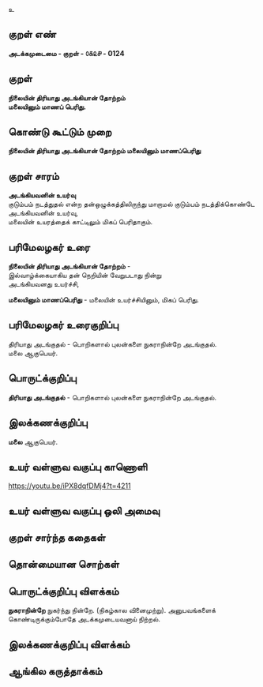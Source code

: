 உ

## குறள் எண் 

**அடக்கமுடைமை - குறள் - ௦௧௨௪ - 0124**  

## குறள் 

**நிலையின் திரியாது அடங்கியான் தோற்றம்  
மலையினும் மாணப் பெரிது.** 

## கொண்டு கூட்டும் முறை

**நிலையின் திரியாது அடங்கியான் தோற்றம் மலையினும் மாணப்பெரிது**  

## குறள் சாரம் 

**அடங்கியவனின் உயர்வு**  
குடும்பம் நடத்துதல் என்ற தன்ஒழுக்கத்திலிருந்து மாறாமல் குடும்பம் நடத்திக்கொண்டே அடங்கியவனின் உயர்வு,  
மலையின் உயரத்தைக் காட்டிலும் மிகப் பெரிதாகும்.  

## பரிமேலழகர் உரை

**நிலையின் திரியாது அடங்கியான் தோற்றம்** -  
இல்வாழ்க்கையாகிய தன் நெறியின் வேறுபடாது நின்று  
அடங்கியவனது உயர்ச்சி,  

**மலையினும் மாணப்பெரிது** - மலையின் உயர்ச்சியினும், மிகப் பெரிது.  

## பரிமேலழகர் உரைகுறிப்பு   

திரியாது அடங்குதல் - பொறிகளால் புலன்களை நுகராநின்றே அடங்குதல்.  
மலை ஆகுபெயர்.   

## பொருட்க்குறிப்பு 

**திரியாது அடங்குதல்**  - பொறிகளால் புலன்களை நுகராநின்றே அடங்குதல்.  

## இலக்கணக்குறிப்பு  

**மலை** ஆகுபெயர்.  

## உயர் வள்ளுவ வகுப்பு காணொளி

https://youtu.be/iPX8dqfDMj4?t=4211

## உயர் வள்ளுவ வகுப்பு ஒலி அமைவு 

 
## குறள் சார்ந்த கதைகள் 


## தொன்மையான சொற்கள்


## பொருட்க்குறிப்பு விளக்கம்

**நுகராநின்றே** நுகர்ந்து நின்றே. (நிகழ்கால வினைமுற்று). அனுபவங்களைக் கொண்டிருக்கும்போதே அடக்கமுடையவனாய் நிற்றல்.   

## இலக்கணக்குறிப்பு விளக்கம்


## ஆங்கில கருத்தாக்கம் 



